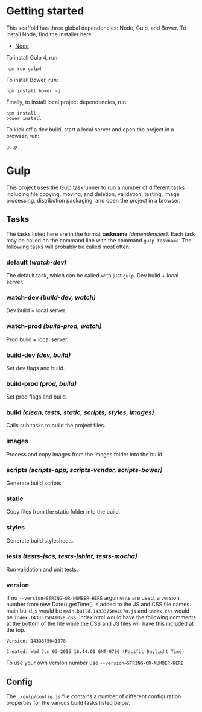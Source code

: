 # Getting started

This scaffold has three global dependencies: Node, Gulp, and Bower. To install Node, find the installer here:

* [Node](https://nodejs.org/)
    
To install Gulp 4, run:
 
    npm run gulp4

To install Bower, run:

    npm install bower -g

Finally, to install local project dependencies, run:

    npm install
    bower install
     
To kick off a dev build, start a local server and open the project in a browser, run:

    gulp


# Gulp

This project uses the Gulp taskrunner to run a number of different tasks including file copying, moving, and deletion, 
validation, testing, image processing, distribution packaging, and open the project in a browser.

## Tasks

The tasks listed here are in the format __taskname__ *(dependencies)*. Each task may be called on the command line with the 
command `gulp taskname`. The following tasks will probably be called most often:

### default *(watch-dev)*
The default task, which can be called with just `gulp`. Dev build + local server.

### watch-dev *(build-dev, watch)*
Dev build + local server.

### watch-prod *(build-prod, watch)*
Prod build + local server.

### build-dev *(dev, build)*
Set dev flags and build.

### build-prod *(prod, build)*
Set prod flags and build.
  
### build *(clean, tests, static, scripts, styles, images)*
Calls sub tasks to build the project files.
  
### images
Process and copy images from the images folder into the build.

### scripts *(scripts-app, scripts-vendor, scripts-bower)*
Generate build scripts.

### static
Copy files from the static folder into the build.

### styles
Generate build stylesheets.

### tests *(tests-jscs, tests-jshint, tests-mocha)*
Run validation and unit tests.

### version

If no `--version=STRING-OR-NUMBER-HERE` arguments are used, a version number from new Date().getTime() is added 
to the JS and CSS file names. main.build.js would be `main.build.1433375041078.js` and `index.css` would be 
`index.1433375041078.css`. index.html would have the following comments at the bottom of the file while the CSS 
and JS files will have this included at the top.
   
   `Version: 1433375041078`
   
   `Created: Wed Jun 03 2015 16:44:01 GMT-0700 (Pacific Daylight Time)`

To use your own version number use `--version=STRING-OR-NUMBER-HERE`

## Config

The `./gulp/config.js` file contains a number of different configuration properties for the various build tasks listed 
below.
